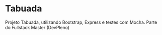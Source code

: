 # Tabuada
Projeto Tabuada, utilizando Bootstrap, Express e testes com Mocha. Parte do Fullstack Master (DevPleno)
